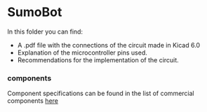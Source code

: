 # SumoBot

In this folder you can find:
- A .pdf file with the connections of the circuit made in Kicad 6.0
- Explanation of the microcontroller pins used.
- Recommendations for the implementation of the circuit.

### components
Component specifications can be found in the list of commercial components [here](https://github.com/valeeBurgos/SumoBot/tree/main/hardware/body)